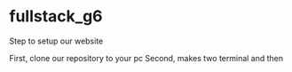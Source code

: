 # fullstack_g6

Step to setup our website

First, clone our repository to your pc
Second, makes two terminal and then
